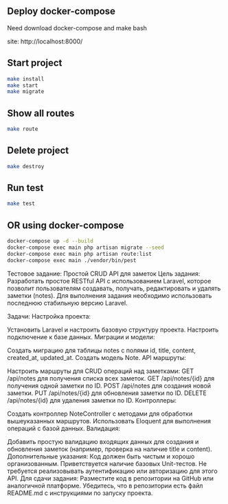 ## Deploy docker-compose

Need download docker-compose and make bash

site: http://localhost:8000/

## Start project
```bash
make install
make start
make migrate
```
## Show all routes
```bash
make route
```

## Delete project
```bash
make destroy
```

## Run test
```bash
make test
```

## OR using docker-compose
```bash 
docker-compose up -d --build
docker-compose exec main php artisan migrate --seed
docker-compose exec main php artisan route:list
docker-compose exec main ./vendor/bin/pest
```

Тестовое задание: Простой CRUD API для заметок
Цель задания:
Разработать простое RESTful API с использованием Laravel, которое позволит пользователям создавать, получать, редактировать и удалять заметки (notes). Для выполнения задания необходимо использовать последнюю стабильную версию Laravel.

Задачи:
Настройка проекта:

Установить Laravel и настроить базовую структуру проекта.
Настроить подключение к базе данных.
Миграции и модели:

Создать миграцию для таблицы notes с полями id, title, content, created_at, updated_at.
Создать модель Note.
API маршруты:

Настроить маршруты для CRUD операций над заметками:
GET /api/notes для получения списка всех заметок.
GET /api/notes/{id} для получения одной заметки по ID.
POST /api/notes для создания новой заметки.
PUT /api/notes/{id} для обновления заметки по ID.
DELETE /api/notes/{id} для удаления заметки по ID.
Контроллеры:

Создать контроллер NoteController с методами для обработки вышеуказанных маршрутов.
Использовать Eloquent для выполнения операций с базой данных.
Валидация:

Добавить простую валидацию входящих данных для создания и обновления заметок (например, проверка на наличие title и content).
Дополнительные указания:
Код должен быть чистым и хорошо организованным.
Приветствуется наличие базовых Unit-тестов.
Не требуется реализовывать аутентификацию или авторизацию для этого API.
Для сдачи задания:
Разместите код в репозитории на GitHub или аналогичной платформе.
Убедитесь, что в репозитории есть файл README.md с инструкциями по запуску проекта.
